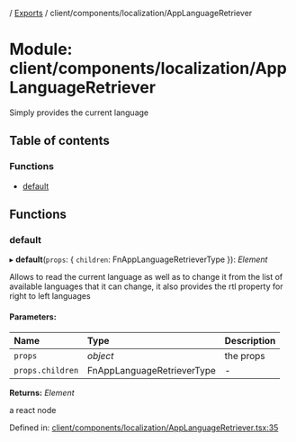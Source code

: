 [](../README.md) / [Exports](../modules.md) / client/components/localization/AppLanguageRetriever

# Module: client/components/localization/AppLanguageRetriever

Simply provides the current language

## Table of contents

### Functions

- [default](client_components_localization_applanguageretriever.md#default)

## Functions

### default

▸ **default**(`props`: { `children`: FnAppLanguageRetrieverType  }): *Element*

Allows to read the current language as well as to change it from
the list of available languages that it can change, it also provides
the rtl property for right to left languages

#### Parameters:

Name | Type | Description |
:------ | :------ | :------ |
`props` | *object* | the props   |
`props.children` | FnAppLanguageRetrieverType | - |

**Returns:** *Element*

a react node

Defined in: [client/components/localization/AppLanguageRetriever.tsx:35](https://github.com/onzag/itemize/blob/0e9b128c/client/components/localization/AppLanguageRetriever.tsx#L35)
